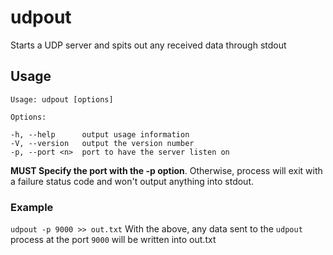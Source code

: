 # udpout
Starts a UDP server and spits out any received data through stdout

## Usage
    Usage: udpout [options]

    Options:

    -h, --help      output usage information
    -V, --version   output the version number
    -p, --port <n>  port to have the server listen on

**MUST Specify the port with the -p option**. Otherwise, process will exit with a failure status code and won't output anything into stdout.

### Example
`udpout -p 9000 >> out.txt`
With the above, any data sent to the `udpout` process at the port `9000` will be written into out.txt